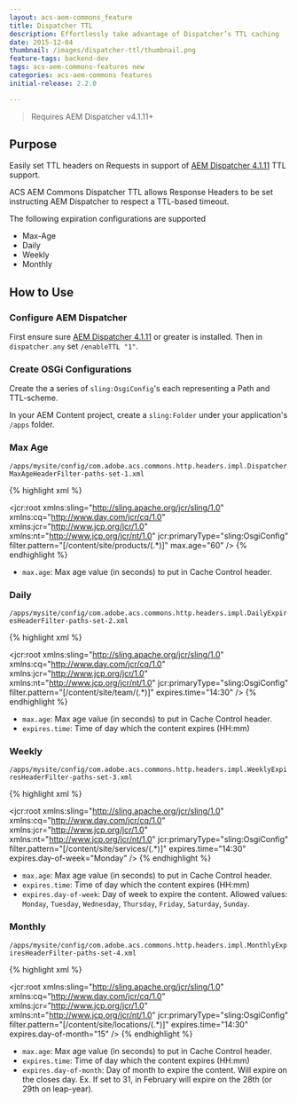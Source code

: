```yaml
---
layout: acs-aem-commons_feature
title: Dispatcher TTL
description: Effortlessly take advantage of Dispatcher’s TTL caching
date: 2015-12-04
thumbnail: /images/dispatcher-ttl/thumbnail.png
feature-tags: backend-dev
tags: acs-aem-commons-features new
categories: acs-aem-commons features
initial-release: 2.2.0

---
```


> Requires AEM Dispatcher v4.1.11+

## Purpose

Easily set TTL headers on Requests in support of [AEM Dispatcher 4.1.11](https://www.adobeaemcloud.com/content/companies/public/adobe/dispatcher/dispatcher.html) TTL support.

ACS AEM Commons Dispatcher TTL allows Response Headers to be set instructing AEM Dispatcher to respect a TTL-based timeout.

The following expiration configurations are supported

* Max-Age
* Daily
* Weekly
* Monthly

## How to Use

### Configure AEM Dispatcher

First ensure sure [AEM Dispatcher 4.1.11](https://www.adobeaemcloud.com/content/companies/public/adobe/dispatcher/dispatcher.html) or greater is installed. Then in `dispatcher.any` set `/enableTTL "1"`.


### Create OSGi Configurations

Create the a series of `sling:OsgiConfig`'s each representing a Path and TTL-scheme.

In your AEM Content project, create a `sling:Folder` under your application's `/apps` folder.

### Max Age

`/apps/mysite/config/com.adobe.acs.commons.http.headers.impl.DispatcherMaxAgeHeaderFilter-paths-set-1.xml`

{% highlight xml %}
<?xml version="1.0" encoding="UTF-8"?>
<jcr:root xmlns:sling="http://sling.apache.org/jcr/sling/1.0" xmlns:cq="http://www.day.com/jcr/cq/1.0"
    xmlns:jcr="http://www.jcp.org/jcr/1.0" xmlns:nt="http://www.jcp.org/jcr/nt/1.0"
    jcr:primaryType="sling:OsgiConfig"
    filter.pattern="[/content/site/products/(.*)]"
    max.age="60"
    />
{% endhighlight %}   

* `max.age`: Max age value (in seconds) to put in Cache Control header.  

### Daily

`/apps/mysite/config/com.adobe.acs.commons.http.headers.impl.DailyExpiresHeaderFilter-paths-set-2.xml`

{% highlight xml %}
<?xml version="1.0" encoding="UTF-8"?>
<jcr:root xmlns:sling="http://sling.apache.org/jcr/sling/1.0" xmlns:cq="http://www.day.com/jcr/cq/1.0"
    xmlns:jcr="http://www.jcp.org/jcr/1.0" xmlns:nt="http://www.jcp.org/jcr/nt/1.0"
    jcr:primaryType="sling:OsgiConfig"
    filter.pattern="[/content/site/team/(.*)]"
    expires.time="14:30"
    />
{% endhighlight %}   

* `max.age`: Max age value (in seconds) to put in Cache Control header.  
* `expires.time`: Time of day which the content expires (HH:mm)


### Weekly

`/apps/mysite/config/com.adobe.acs.commons.http.headers.impl.WeeklyExpiresHeaderFilter-paths-set-3.xml`

{% highlight xml %}
<?xml version="1.0" encoding="UTF-8"?>
<jcr:root xmlns:sling="http://sling.apache.org/jcr/sling/1.0" xmlns:cq="http://www.day.com/jcr/cq/1.0"
    xmlns:jcr="http://www.jcp.org/jcr/1.0" xmlns:nt="http://www.jcp.org/jcr/nt/1.0"
    jcr:primaryType="sling:OsgiConfig"
    filter.pattern="[/content/site/services/(.*)]"
    expires.time="14:30"
    expires.day-of-week="Monday"
    />
{% endhighlight %}   

* `max.age`: Max age value (in seconds) to put in Cache Control header.  
* `expires.time`: Time of day which the content expires (HH:mm)
* `expires.day-of-week`: Day of week to expire the content. Allowed values: `Monday`, `Tuesday`, `Wednesday`, `Thursday`, `Friday`, `Saturday`, `Sunday`.


### Monthly

`/apps/mysite/config/com.adobe.acs.commons.http.headers.impl.MonthlyExpiresHeaderFilter-paths-set-4.xml`

{% highlight xml %}
<?xml version="1.0" encoding="UTF-8"?>
<jcr:root xmlns:sling="http://sling.apache.org/jcr/sling/1.0" xmlns:cq="http://www.day.com/jcr/cq/1.0"
    xmlns:jcr="http://www.jcp.org/jcr/1.0" xmlns:nt="http://www.jcp.org/jcr/nt/1.0"
    jcr:primaryType="sling:OsgiConfig"
    filter.pattern="[/content/site/locations/(.*)]"
    expires.time="14:30"
    expires.day-of-month="15"
    />
{% endhighlight %}   

* `max.age`: Max age value (in seconds) to put in Cache Control header.  
* `expires.time`: Time of day which the content expires (HH:mm)
* `expires.day-of-month`: Day of month to expire the content. Will expire on the closes day. Ex. If set to 31, in February will expire on the 28th (or 29th on leap-year).
